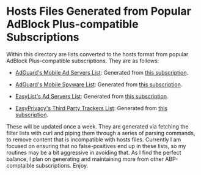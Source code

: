 # Hosts Files Generated from Popular AdBlock Plus-compatible Subscriptions
Within this directory are lists converted to the hosts format from popular AdBlock Plus-compatible subscriptions. They are as follows:

- [AdGuard's Mobile Ad Servers List](https://raw.githubusercontent.com/bongochong/CombinedPrivacyBlockLists/master/ABP2Hosts/adguard_mobile_adservers-hosts.txt): Generated from [this subscription](https://github.com/AdguardTeam/AdguardFilters/blob/master/MobileFilter/sections/adservers.txt).

- [AdGuard's Mobile Spyware List](https://raw.githubusercontent.com/bongochong/CombinedPrivacyBlockLists/master/ABP2Hosts/adguard_mobile_spyware-hosts.txt): Generated from [this subscription](https://github.com/AdguardTeam/AdguardFilters/blob/master/MobileFilter/sections/spyware.txt).

- [EasyList's Ad Servers List](https://raw.githubusercontent.com/bongochong/CombinedPrivacyBlockLists/master/ABP2Hosts/easylist_adservers-hosts.txt): Generated from [this subscription](https://github.com/easylist/easylist/blob/master/easylist/easylist_adservers.txt).

- [EasyPrivacy's Third Party Trackers List](https://raw.githubusercontent.com/bongochong/CombinedPrivacyBlockLists/master/ABP2Hosts/easyprivacy_3rdParty-hosts.txt): Generated from [this subscription](https://github.com/easylist/easylist/blob/master/easyprivacy/easyprivacy_thirdparty.txt).

These will be updated once a week. They are generated via fetching the filter lists with curl and piping them through a series of parsing commands, to remove content that is incompatible with hosts files. Currently I am focused on ensuring that no false-positives end up in these lists, so my routines may be a bit aggressive in avoiding that. As I find the perfect balance, I plan on generating and maintaining more from other ABP-comptaible subscriptions. Enjoy.
